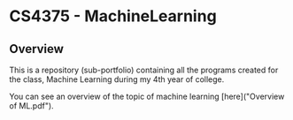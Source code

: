 # CS4375 - MachineLearning
## Overview

This is a repository (sub-portfolio) containing all the programs created for the class, Machine Learning during my 4th year of college.

You can see an overview of the topic of machine learning [here]("Overview of ML.pdf").